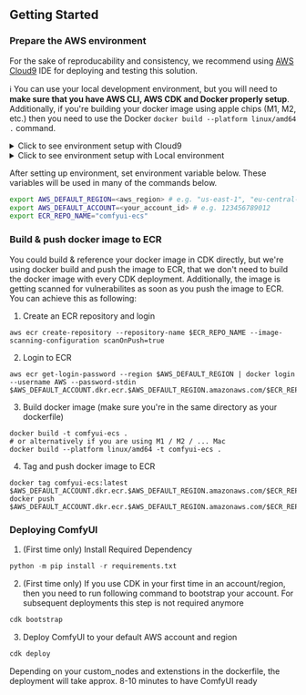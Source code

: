 ## Getting Started

### Prepare the AWS environment

For the sake of reproducability and consistency, we recommend using [AWS Cloud9](https://docs.aws.amazon.com/cloud9/latest/user-guide/welcome.html) IDE for deploying and testing this solution.

ℹ️ You can use your local development environment, but you will need to **make sure that you have AWS CLI, AWS CDK and Docker properly setup**. Additionally, if you're building your docker image using apple chips (M1, M2, etc.) then you need to use the Docker ```docker build --platform linux/amd64 .``` command.

<details>
<summary>Click to see environment setup with Cloud9</summary>

1. Login to AWS Console
2. Navigate to Cloud9
3. Create Environment with following example details:
    - Name: Give your Dev Environment a name of choice
    - Instance Type: t2.micro (default) got a free-tier
    - Platform: Ubuntu Server 22.04 LTS
    - Timeout: 30 minutes
    - Other settings can be configured with the default values
4. Create and open environment
5. resize disk space
    ```bash
    curl -o resize.sh https://raw.githubusercontent.com/aws-samples/semantic-search-aws-docs/main/cloud9/resize.sh
    chmod +x ./resize.sh
    ./resize.sh 100
    ```
6. git clone <enter this repo URL here>
7. cd into new directory
</details>

<details>
<summary>Click to see environment setup with Local environment</summary>

If you do not have AWS CLI, follow [AWS CLI Install Guide](https://docs.aws.amazon.com/cli/latest/userguide/getting-started-install.html)

If you do not have CDK, follow [CDK Start Guide](https://docs.aws.amazon.com/cdk/v2/guide/getting_started.html)

If you do not have Docker follow [Docker Install Guide](https://docs.docker.com/engine/install/)

If you haven't setup AWS CLI after installation, execute the following commands on your local environment:

```bash
aws configure
```

When prompted, enter your AWS Access Key ID, Secret Access Key, and then the default region name (eg. us-east-1). You can leave the output format field as default or specify it as per your preference.
</details>

After setting up environment, set environment variable below. These variables will be used in many of the commands below.

```bash
export AWS_DEFAULT_REGION=<aws_region> # e.g. "us-east-1", "eu-central-1"
export AWS_DEFAULT_ACCOUNT=<your_account_id> # e.g. 123456789012
export ECR_REPO_NAME="comfyui-ecs"
```

### Build & push docker image to ECR

You could build & reference your docker image in CDK directly, but we're using docker build and push the image to ECR, that we don't need to build the docker image with every CDK deployment. Additionally, the image is getting scanned
for vulnerabilites as soon as you push the image to ECR. You can achieve this as following:

1. Create an ECR repository and login
```
aws ecr create-repository --repository-name $ECR_REPO_NAME --image-scanning-configuration scanOnPush=true
```
2. Login to ECR
```
aws ecr get-login-password --region $AWS_DEFAULT_REGION | docker login --username AWS --password-stdin $AWS_DEFAULT_ACCOUNT.dkr.ecr.$AWS_DEFAULT_REGION.amazonaws.com/$ECR_REPO_NAME
```
3. Build docker image (make sure you're in the same directory as your dockerfile)
```
docker build -t comfyui-ecs .
# or alternatively if you are using M1 / M2 / ... Mac
docker build --platform linux/amd64 -t comfyui-ecs .
```
4. Tag and push docker image to ECR
```
docker tag comfyui-ecs:latest $AWS_DEFAULT_ACCOUNT.dkr.ecr.$AWS_DEFAULT_REGION.amazonaws.com/$ECR_REPO_NAME:latest
docker push $AWS_DEFAULT_ACCOUNT.dkr.ecr.$AWS_DEFAULT_REGION.amazonaws.com/$ECR_REPO_NAME:latest
```

### Deploying ComfyUI

1. (First time only) Install Required Dependency
```python
python -m pip install -r requirements.txt
```
2. (First time only) If you use CDK in your first time in an account/region, then you need to run following command to bootstrap your account. For subsequent deployments this step is not required anymore
```bash
cdk bootstrap
```
3. Deploy ComfyUI to your default AWS account and region
```bash
cdk deploy
```

Depending on your custom_nodes and extenstions in the dockerfile, the deployment will take approx. 8-10 minutes to have ComfyUI ready
